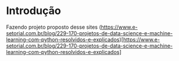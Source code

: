 # Introdução 

Fazendo projeto proposto desse sites (https://www.e-setorial.com.br/blog/229-170-projetos-de-data-science-e-machine-learning-com-python-resolvidos-e-explicados)[https://www.e-setorial.com.br/blog/229-170-projetos-de-data-science-e-machine-learning-com-python-resolvidos-e-explicados]

